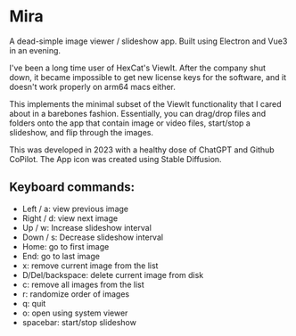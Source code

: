 # Mira

A dead-simple image viewer / slideshow app. Built using Electron and Vue3 in an evening. 

I've been a long time user of HexCat's ViewIt. After the company shut down, it became impossible to get new license keys for the software, and it doesn't work properly on arm64 macs either.

This implements the minimal subset of the ViewIt functionality that I cared about in a barebones fashion. Essentially, you can drag/drop files and folders onto the app that contain image or video files, start/stop a slideshow, and flip through the images.

This was developed in 2023 with a healthy dose of ChatGPT and Github CoPilot. The App icon was created using Stable Diffusion.

## Keyboard commands:

- Left / a: view previous image
- Right / d: view next image
- Up / w: Increase slideshow interval
- Down / s: Decrease slideshow interval
- Home: go to first image
- End: go to last image
- x: remove current image from the list
- D/Del/backspace: delete current image from disk
- c: remove all images from the list
- r: randomize order of images
- q: quit
- o: open using system viewer
- spacebar: start/stop slideshow



